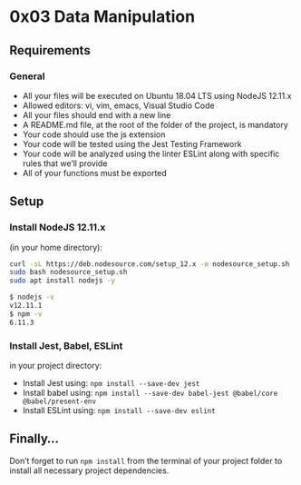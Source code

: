 # 0x03 Data Manipulation
## Requirements
### General
- All your files will be executed on Ubuntu 18.04 LTS using NodeJS 12.11.x
- Allowed editors: vi, vim, emacs, Visual Studio Code
- All your files should end with a new line
- A README.md file, at the root of the folder of the project, is mandatory
- Your code should use the js extension
- Your code will be tested using the Jest Testing Framework
- Your code will be analyzed using the linter ESLint along with specific rules that we’ll provide
- All of your functions must be exported

## Setup
### Install NodeJS 12.11.x
(in your home directory):
``` bash
curl -sL https://deb.nodesource.com/setup_12.x -o nodesource_setup.sh
sudo bash nodesource_setup.sh
sudo apt install nodejs -y

```
``` bash
$ nodejs -v 
v12.11.1
$ npm -v
6.11.3

```

### Install Jest, Babel, ESLint

in your project directory:
- Install Jest using: `npm install --save-dev jest`
- Install babel using: `npm install --save-dev babel-jest @babel/core @babel/present-env`
- Install ESLint using: `npm install --save-dev eslint`

## Finally…
Don’t forget to run `npm install` from the terminal of your project folder to install all necessary project dependencies.